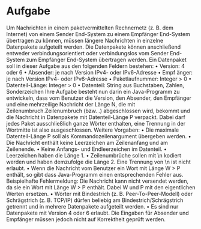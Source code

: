 # Aufgabe
Um Nachrichten in einem paketvermittelten Rechnernetz (z. B. dem Internet) von einem Sender End-System zu einem Empfänger End-System übertragen zu können, müssen längere Nachrichten in einzelne Datenpakete aufgeteilt werden. Die Datenpakete können anschließend entweder verbindungsorientiert oder verbindungslos vom Sender End-System zum Empfänger End-System übertragen werden.
Ein Datenpaket soll in dieser Aufgabe aus den folgenden Feldern bestehen: • Version: 4 oder 6
• Absender: je nach Version IPv4- oder IPv6-Adresse
• Empf ̈anger: je nach Version IPv4- oder IPv6-Adresse
• Paketlaufnummer: Integer > 0
• Datenteil-Länge: Integer > 0
• Datenteil: String aus Buchstaben, Zahlen, Sonderzeichen
Ihre Aufgabe besteht nun darin ein Java-Programm zu entwickeln, dass vom Benutzer die Version, den Absender, den Empfänger und eine mehrzeilige Nachricht der Länge N, die mit Zeilenumbruch.Zeilenumbruch (bzw. <CR><LF>.<CR><LF>) abgeschlossen wird, bekommt und die Nachricht in Datenpakete mit Datenteil-Länge P verpackt. Dabei darf jedes Paket ausschließlich ganze Wörter enthalten, eine Trennung in der Wortmitte ist also ausgeschlossen.
Weitere Vorgaben:
• Die maximale Datenteil-Länge P soll als Kommandozeilenargument übergeben werden.
• Die Nachricht enthält keine Leerzeichen am Zeilenanfang und am Zeilenende. • Keine Anfangs- und Endleerzeichen im Datenteil.
• Leerzeichen haben die Länge 1.
• Zeilenumbrüche sollen mit \n kodiert werden und haben demzufolge die Länge 2. Eine Trennung von \n ist nicht erlaubt.
• Wenn die Nachricht vom Benutzer ein Wort mit Länge W > P enthält, so gibt dass Java-Programm einen entsprechenden Fehler aus. Beispielhafte Fehlermeldung: Die Nachricht kann nicht versendet werden, da sie ein Wort mit Länge W > P enthält. Dabei W und P mit den eigentlichen Werten ersetzen.
• Wörter mit Bindestrich (z. B. Peer-To-Peer-Modell) oder Schrägstrich (z. B. TCP/IP) dürfen beliebig am Bindestrich/Schrägstrich getrennt und in mehrere Datenpakete aufgeteilt werden.
• Es sind nur Datenpakete mit Version 4 oder 6 erlaubt. Die Eingaben für Absender und Empfänger müssen jedoch nicht auf Korrektheit geprüft werden.
